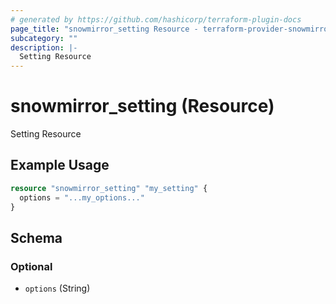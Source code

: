 ```yaml
---
# generated by https://github.com/hashicorp/terraform-plugin-docs
page_title: "snowmirror_setting Resource - terraform-provider-snowmirror"
subcategory: ""
description: |-
  Setting Resource
---
```


# snowmirror_setting (Resource)

Setting Resource

## Example Usage

```terraform
resource "snowmirror_setting" "my_setting" {
  options = "...my_options..."
}
```

<!-- schema generated by tfplugindocs -->
## Schema

### Optional

- `options` (String)


